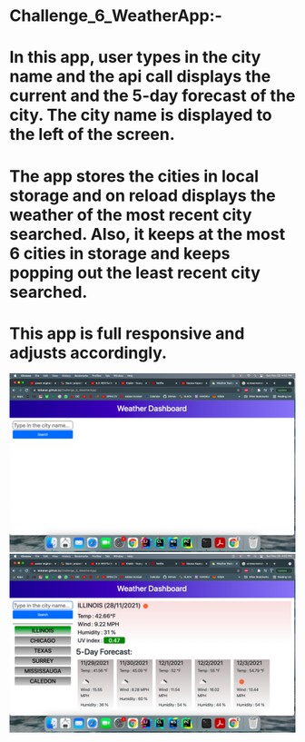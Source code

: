 # Challenge_6_WeatherApp:-
# In this app, user types in the city name and the api call displays the current and the 5-day forecast of the city. The city name is displayed to the left of the screen.
# The app stores the cities in local storage and on reload displays the weather of the most recent city searched. Also, it keeps at the most 6 cities in storage and keeps popping out the least recent city searched.
# This app is full responsive and adjusts accordingly.
![](assets/img/sc1.png)
![](assets/img/sc2.png)
